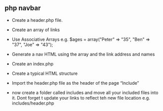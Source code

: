 ## php navbar
- Create a header.php file.
- Create an array of links
- Use Associative Arrays e.g. $ages = array("Peter" => "35", "Ben" => "37", "Joe" => "43");
- Generate a nav HTML using the array and the link address and names
- Create an index.php
- Create a typical HTML structure
- Import the header.php file as the header of the page “Include”


- now create a folder called includes and move all your included files into it. Dont forget t update your links to reflect teh new file location e.g. includes/header.php